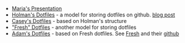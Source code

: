 - [Maria's Presentation](https://docs.google.com/a/yale.edu/presentation/d/1pMwYgHE_O7bXzc4skrPFuYE9u92dtDyYc2xN1QdWGCQ/edit#slide=id.gd46e5ba4_020)
- [Holman's Dotfiles](https://github.com/holman/dotfiles) - a model for storing dotfiles on github. [blog post](http://zachholman.com/2010/08/dotfiles-are-meant-to-be-forked/)
- [Casey's Dotfiles](https://github.com/caseywatts/dotfiles) - based on Holman's structure
- ["Fresh" Dotfiles](https://github.com/jasoncodes/dotfiles/) - another model for storing dotfiles
- [Adam's Dotfiles](https://github.com/adambray/dotfiles) - based on Fresh dotfiles. See [Fresh](http://freshshell.com/) and their [github](https://github.com/freshshell/fresh)
